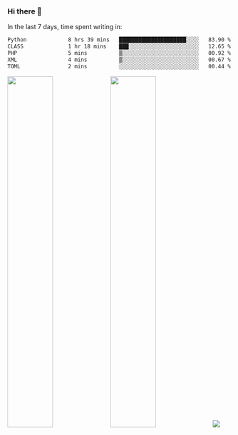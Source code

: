 ### Hi there 👋

In the last 7 days, time spent writing in:

<!--START_SECTION:waka-->

```txt
Python             8 hrs 39 mins   █████████████████████░░░░   83.90 %
CLASS              1 hr 18 mins    ███░░░░░░░░░░░░░░░░░░░░░░   12.65 %
PHP                5 mins          ▒░░░░░░░░░░░░░░░░░░░░░░░░   00.92 %
XML                4 mins          ▒░░░░░░░░░░░░░░░░░░░░░░░░   00.67 %
TOML               2 mins          ░░░░░░░░░░░░░░░░░░░░░░░░░   00.44 %
```

<!--END_SECTION:waka-->

<img src="https://wakatime.com/share/@jimtje/5d0c92de-08f8-4a72-8f2f-6a9693d1e318.svg" width=45% height=45%> <img src="https://wakatime.com/share/@jimtje/501498ae-bda5-4da7-a89d-b40bcdd5556d.svg" width=45% height=45%>
![](https://hit.yhype.me/github/profile?user_id=43537315)

